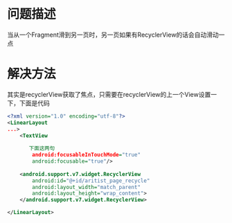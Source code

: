 # 问题描述
当从一个Fragment滑到另一页时，另一页如果有RecyclerView的话会自动滑动一点
# 解决方法
其实是recyclerView获取了焦点，只需要在recyclerView的上一个View设置一下，下面是代码
~~~xml
<?xml version="1.0" encoding="utf-8"?>
<LinearLayout 
...>
    <TextView
       
       下面这两句
        android:focusableInTouchMode="true"
        android:focusable="true"/>
     
    <android.support.v7.widget.RecyclerView
        android:id="@+id/aritist_page_recycle"
        android:layout_width="match_parent"
        android:layout_height="wrap_content">
    </android.support.v7.widget.RecyclerView>

</LinearLayout>
~~~